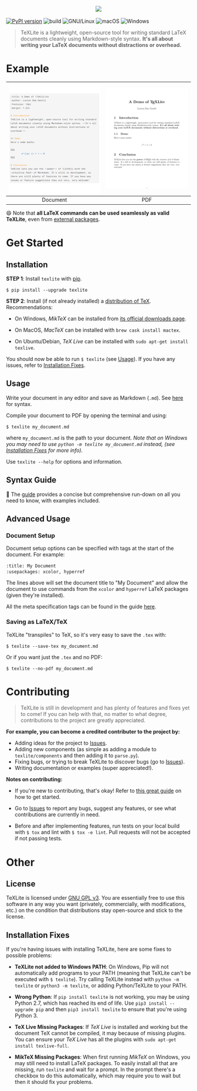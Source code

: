 
<p align="center">
  <img src="docs/images/texlite.png" />
</p>

[![PyPI version](https://img.shields.io/pypi/v/texlite.svg)](https://pypi.org/project/texlite) ![build](https://github.com/lucrae/texlite/workflows/build/badge.svg) ![GNU/Linux](https://img.shields.io/badge/GNU/Linux-tested-32c954) ![macOS](https://img.shields.io/badge/macOS-tested-32c954) ![Windows](https://img.shields.io/badge/Windows-tested-32c954)

> TeXLite is a lightweight, open-source tool for writing standard LaTeX documents cleanly using Markdown-style syntax. **It's all about writing your LaTeX documents without distractions or overhead.**

# Example

| <img width="100%" src="docs/images/demo_md.png" />  | <img width="100%" src="docs/images/demo_pdf.png" />  |
|:--:|:--:|
| Document | PDF |

:smile: Note that **all LaTeX commands can be used seamlessly as valid TeXLite**, even from [external packages](https://github.com/lucrae/texlite/blob/master/docs/guide.md#document-setup).

# Get Started

## Installation

**STEP 1**: Install `texlite` with [pip](https://pip.pypa.io/en/stable/quickstart/).

```
$ pip install --upgrade texlite
```

**STEP 2**: Install (if not already installed) a [distribution of TeX](https://www.latex-project.org/get/). Recommendations:

- On Windows, *MikTeX* can be installed from [its official downloads page](https://miktex.org/download).

- On MacOS, *MacTeX* can be installed with `brew cask install mactex`.

- On Ubuntu/Debian, *TeX Live* can be installed with `sudo apt-get install texlive`.

You should now be able to run `$ texlite` (see [Usage](#usage)). If you have any issues, refer to [Installation Fixes](#installation-fixes).

## Usage

Write your document in any editor and save as Markdown (`.md`). See [here](https://github.com/lucrae/texlite/blob/master/docs/guide.md) for syntax.

Compile your document to PDF by opening the terminal and using:

```
$ texlite my_document.md
```

where `my_document.md` is the path to your document. *Note that on Windows you may need to use `python -m texlite my_document.md` instead, (see [Installation Fixes](#installation-fixes) for more info).*

Use `texlite --help` for options and information. 

## Syntax Guide

:closed_book: The [guide](https://github.com/lucrae/texlite/blob/master/docs/guide.md) provides a concise but comprehensive run-down on all you need to know, with examples included.

## Advanced Usage

### Document Setup

Document setup options can be specified with tags at the start of the document. For example:

```
:title: My Document  
:usepackages: xcolor, hyperref 
```

The lines above will set the document title to "My Document" and allow the document to use commands from the `xcolor` and `hyperref` LaTeX packages (given they're installed).

All the meta specification tags can be found in the guide [here](https://github.com/lucrae/texlite/blob/master/docs/guide.md#document-setup).

### Saving as LaTeX/TeX

TeXLite "transpiles" to TeX, so it's very easy to save the `.tex` with:

```
$ texlite --save-tex my_document.md
```

Or if you want just the `.tex` and no PDF:

```
$ texlite --no-pdf my_document.md
```
  
# Contributing

> TeXLite is still in development and has plenty of features and fixes yet to come! If you can help with that, no matter to what degree, contributions to the project are greatly appreciated.

**For example, you can become a credited contributer to the project by:**

- Adding ideas for the project to [Issues](https://github.com/lucrae/texlite/issues).
- Adding new components (as simple as adding a module to `texlite/components` and then adding it to `parse.py`).
- Fixing bugs, or trying to break TeXLite to discover bugs (go to [Issues](https://github.com/lucrae/texlite/issues)).
- Writing documentation or examples (super appreciated!).

**Notes on contributing:**

- If you're new to contributing, that's okay! Refer to [this great guide](https://akrabat.com/the-beginners-guide-to-contributing-to-a-github-project/) on how to get started.

- Go to [Issues](https://github.com/lucrae/texlite/issues) to report any bugs, suggest any features, or see what contributions are currently in need.

- Before and after implementing features, run tests on your local build with `$ tox` and lint with `$ tox -e lint`. Pull requests will not be accepted if not passing tests.

# Other

## License

TeXLite is licensed under [GNU GPL v3](https://www.gnu.org/licenses/gpl-3.0.en.html). You are essentially free to use this software in any way you want (privately, commercially, with modifications, etc.) on the condition that distributions stay open-source and stick to the license.

## Installation Fixes

If you're having issues with installing TeXLite, here are some fixes to possible problems:

- **TeXLite not added to Windows PATH**: On Windows, Pip will not automatically add programs to your PATH (meaning that TeXLite can't be executed with `$ texlite`). Try calling TeXLite instead with `python -m texlite` or `python3 -m texlite`, or adding Python/TeXLite to your PATH.

- **Wrong Python**: If `pip install texlite` is not working, you may be using Python 2.7, which has reached its end of life. Use `pip3 install --upgrade pip` and then `pip3 install texlite` to ensure that you're using Python 3.

- **TeX Live Missing Packages**: If *TeX Live* is installed and working but the document TeX cannot be compiled, it may because of missing plugins. You can ensure your *TeX Live* has all the plugins with `sudo apt-get install texlive-full`.

- **MikTeX Missing Packages**: When first running *MikTeX* on Windows, you may still need to install LaTeX packages. To easily install all that are missing, run `texlite` and wait for a prompt. In the prompt there's a checkbox to do this automatically, which may require you to wait but then it should fix your problems.
